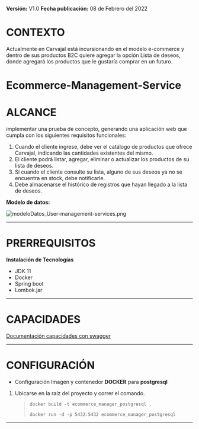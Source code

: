 **Versión:** V1.0
**Fecha publicación:** 08 de Febrero del 2022

# **CONTEXTO**

Actualmente en Carvajal está incursionando en el modelo e-commerce y dentro de sus productos B2C quiere agregar la opción Lista de deseos, donde agregará los productos que le gustaría comprar en un futuro.


# Ecommerce-Management-Service

# ALCANCE

implementar una prueba de concepto, generando una aplicación web que cumpla con los siguientes requisitos funcionales:

 1. Cuando el cliente ingrese, debe ver el catálogo de productos que ofrece Carvajal, indicando las cantidades existentes del mismo.
 2. El cliente podrá listar, agregar, eliminar o actualizar los
    productos de su lista de deseos.
 3. Sí cuando el cliente consulte su lista, alguno de sus deseos ya no
    se encuentra en stock, debe notificarle.
 4. Debe almacenarse el histórico de registros que hayan llegado a la
    lista de deseos.

**Modelo de datos:**

![modeloDatos_User-management-services.png](/.attachments/modeloDatos_User-management-services-88e7a41a-11aa-4e18-82ad-46cea535f250.png)

---
# PRERREQUISITOS
 **Instalación de Tecnologías**
- JDK 11
- Docker
- Spring boot
- Lombok.jar

---
# CAPACIDADES

[Documentación capacidades con swagger](http://localhost:9000/api/v1/ecommercemanager/swagger-ui.html "Documentación capacidades con swagger")

---
# CONFIGURACIÓN 

 - Configuración Imagen y contenedor **DOCKER** para **postgresql**
 1. Ubicarse en la raíz del proyecto y correr el comando.
	> `docker build -t ecommerce_manager_postgresql .`
	> 
	> `docker run -d -p 5432:5432 ecommerce_manager_postgresql`

---
